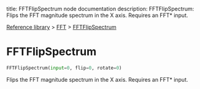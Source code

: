 title: FFTFlipSpectrum node documentation
description: FFTFlipSpectrum: Flips the FFT magnitude spectrum in the X axis. Requires an FFT* input.

[Reference library](../../index.md) > [FFT](../index.md) > [FFTFlipSpectrum](index.md)

# FFTFlipSpectrum

```python
FFTFlipSpectrum(input=0, flip=0, rotate=0)
```

Flips the FFT magnitude spectrum in the X axis. Requires an FFT* input.

